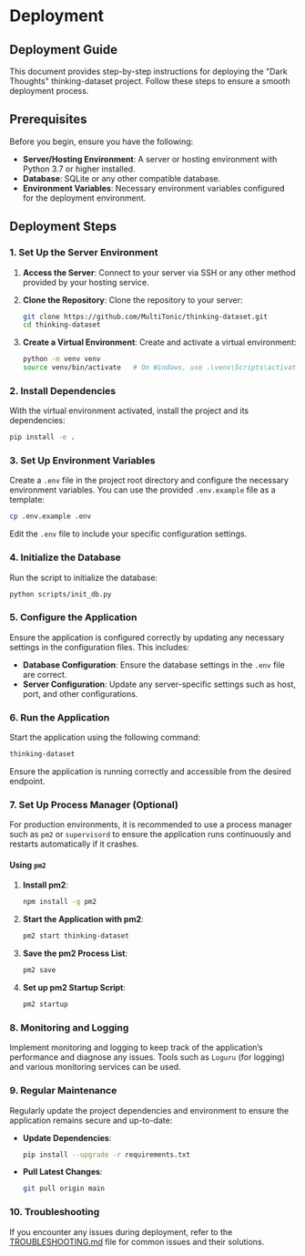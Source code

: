# Deployment

## Deployment Guide

This document provides step-by-step instructions for deploying the "Dark Thoughts" thinking-dataset project. Follow these steps to ensure a smooth deployment process.

## Prerequisites

Before you begin, ensure you have the following:

- **Server/Hosting Environment**: A server or hosting environment with Python 3.7 or higher installed.
- **Database**: SQLite or any other compatible database.
- **Environment Variables**: Necessary environment variables configured for the deployment environment.

## Deployment Steps

### 1. Set Up the Server Environment

1. **Access the Server**: Connect to your server via SSH or any other method provided by your hosting service.

2. **Clone the Repository**: Clone the repository to your server:
   ```bash
   git clone https://github.com/MultiTonic/thinking-dataset.git
   cd thinking-dataset
   ```

3. **Create a Virtual Environment**: Create and activate a virtual environment:
   ```bash
   python -m venv venv
   source venv/bin/activate   # On Windows, use .\venv\Scripts\activate
   ```

### 2. Install Dependencies

With the virtual environment activated, install the project and its dependencies:
```bash
pip install -e .
```

### 3. Set Up Environment Variables

Create a `.env` file in the project root directory and configure the necessary environment variables. You can use the provided `.env.example` file as a template:
```bash
cp .env.example .env
```
Edit the `.env` file to include your specific configuration settings.

### 4. Initialize the Database

Run the script to initialize the database:
```bash
python scripts/init_db.py
```

### 5. Configure the Application

Ensure the application is configured correctly by updating any necessary settings in the configuration files. This includes:

- **Database Configuration**: Ensure the database settings in the `.env` file are correct.
- **Server Configuration**: Update any server-specific settings such as host, port, and other configurations.

### 6. Run the Application

Start the application using the following command:
```bash
thinking-dataset
```
Ensure the application is running correctly and accessible from the desired endpoint.

### 7. Set Up Process Manager (Optional)

For production environments, it is recommended to use a process manager such as `pm2` or `supervisord` to ensure the application runs continuously and restarts automatically if it crashes.

#### Using `pm2`
1. **Install pm2**:
   ```bash
   npm install -g pm2
   ```

2. **Start the Application with pm2**:
   ```bash
   pm2 start thinking-dataset
   ```

3. **Save the pm2 Process List**:
   ```bash
   pm2 save
   ```

4. **Set up pm2 Startup Script**:
   ```bash
   pm2 startup
   ```

### 8. Monitoring and Logging

Implement monitoring and logging to keep track of the application’s performance and diagnose any issues. Tools such as `Loguru` (for logging) and various monitoring services can be used.

### 9. Regular Maintenance

Regularly update the project dependencies and environment to ensure the application remains secure and up-to-date:
- **Update Dependencies**:
  ```bash
  pip install --upgrade -r requirements.txt
  ```

- **Pull Latest Changes**:
  ```bash
  git pull origin main
  ```

### 10. Troubleshooting

If you encounter any issues during deployment, refer to the [TROUBLESHOOTING.md](TROUBLESHOOTING.md) file for common issues and their solutions.

